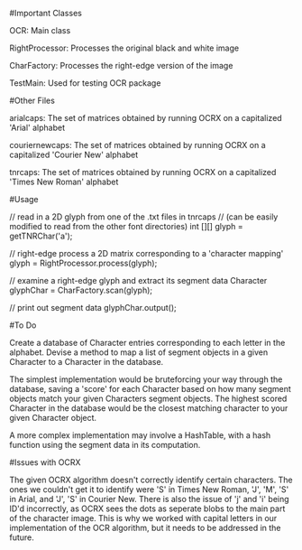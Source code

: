 #Important Classes

OCR: Main class

RightProcessor: Processes the original black and white image

CharFactory: Processes the right-edge version of the image

TestMain: Used for testing OCR package

#Other Files

arialcaps: The set of matrices obtained by running OCRX on a capitalized 'Arial' alphabet 

couriernewcaps: The set of matrices obtained by running OCRX on a capitalized 'Courier New' alphabet 

tnrcaps: The set of matrices obtained by running OCRX on a capitalized 'Times New Roman' alphabet 

#Usage

// read in a 2D glyph from one of the .txt files in tnrcaps 
// (can be easily modified to read from the other font directories)
int [][] glyph = getTNRChar('a');

// right-edge process a 2D matrix corresponding to a 'character mapping'
glyph = RightProcessor.process(glyph);

// examine a right-edge glyph and extract its segment data
Character glyphChar = CharFactory.scan(glyph);

// print out segment data
glyphChar.output();

#To Do

Create a database of Character entries corresponding to each letter in the alphabet.
Devise a method to map a list of segment objects in a given Character to a Character in the database.

The simplest implementation would be bruteforcing your way through the database, saving a 'score'
for each Character based on how many segment objects match your given Characters segment objects.
The highest scored Character in the database would be the closest matching character to your given
Character object.

A more complex implementation may involve a HashTable, with a hash function using the segment
data in its computation.

#Issues with OCRX

The given OCRX algorithm doesn't correctly identify certain characters.  The ones we couldn't get it to
identify were 'S' in Times New Roman, 'J', 'M', 'S' in Arial, and 'J', 'S' in Courier New.  There is also
the issue of 'j' and 'i' being ID'd incorrectly, as OCRX sees the dots as seperate blobs to the main part
of the character image.  This is why we worked with capital letters in our implementation of the OCR algorithm,
but it needs to be addressed in the future.